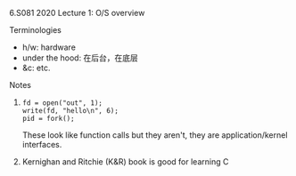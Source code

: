 6.S081 2020 Lecture 1: O/S overview

Terminologies

- h/w: hardware
- under the hood: 在后台，在底层
- &c: etc.

Notes

1. ```
   fd = open("out", 1);
   write(fd, "hello\n", 6);
   pid = fork();
   ```
   These look like function calls but they aren't, they are application/kernel interfaces.

2. Kernighan and Ritchie (K&R) book is good for learning C